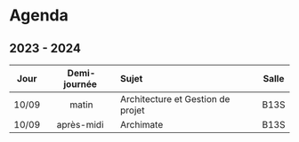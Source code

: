 # Agenda

## 2023 - 2024

| Jour  | Demi-journée  | Sujet               | Salle |
| :---: | :---:         | :---                | :---: |
| 10/09 | matin         | Architecture et Gestion de projet  | B13S  |
| 10/09 |après-midi     | Archimate  | B13S  |